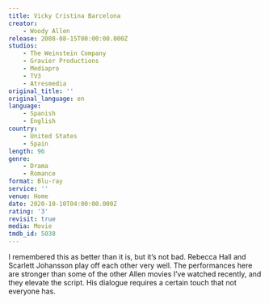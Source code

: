 ```yaml
---
title: Vicky Cristina Barcelona
creator:
    - Woody Allen
release: 2008-08-15T00:00:00.000Z
studios:
    - The Weinstein Company
    - Gravier Productions
    - Mediapro
    - TV3
    - Atresmedia
original_title: ''
original_language: en
language:
    - Spanish
    - English
country:
    - United States
    - Spain
length: 96
genre:
    - Drama
    - Romance
format: Blu-ray
service: ''
venue: Home
date: 2020-10-10T04:00:00.000Z
rating: '3'
revisit: true
media: Movie
tmdb_id: 5038
---
```


I remembered this as better than it is, but it’s not bad. Rebecca Hall and Scarlett Johansson play off each other very well. The performances here are stronger than some of the other Allen movies I’ve watched recently, and they elevate the script. His dialogue requires a certain touch that not everyone has.
